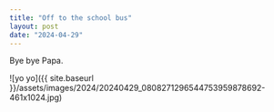 ```yaml
---
title: "Off to the school bus"
layout: post
date: "2024-04-29"
---
```


Bye bye Papa.

![yo yo]({{ site.baseurl }}/assets/images/2024/20240429_0808271296544753959878692-461x1024.jpg)
